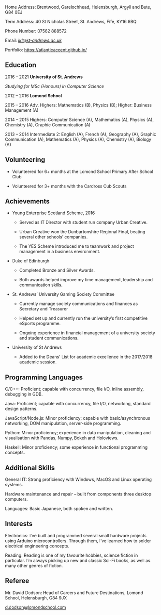 Home Address: Brentwood, Garelochhead, Helensburgh, Argyll and Bute, G84
0EJ

Term Address: 40 St Nicholas Street, St. Andrews, Fife, KY16 8BQ

Phone Number: 07562 888572

Email: [*ikl@st-andrews.ac.uk*](mailto:ikl@st-andrews.ac.uk)

Portfolio: <https://atlanticaccent.github.io/>

**Education**
-------------

2016 – 2021 **University of St. Andrews**

*Studying for MSc (Honours) in Computer Science*

2012 – 2016 **Lomond School**

2015 – 2016 Adv. Highers: Mathematics (B), Physics (B); Higher: Business
Management (A)

2014 – 2015 Highers: Computer Science (A), Mathematics (A), Physics (A),
Chemistry (A), Graphic Communication (A)

2013 – 2014 Intermediate 2: English (A), French (A), Geography (A),
Graphic Communication (A), Mathematics (A), Physics (A), Chemistry (A),
Biology (A)

Volunteering
------------

-   Volunteered for 6+ months at the Lomond School Primary After School
    Club

-   Volunteered for 3+ months with the Cardross Cub Scouts

Achievements
------------

-   Young Enterprise Scotland Scheme, 2016

    -   Served as IT Director with student run company Urban Creative.

    -   Urban Creative won the Dunbartonshire Regional Final, beating
        several other schools’ companies.

    -   The YES Scheme introduced me to teamwork and project management
        in a business environment.

-   Duke of Edinburgh

    -   Completed Bronze and Silver Awards.

    -   Both awards helped improve my time management, leadership and
        communication skills.

-   St. Andrews’ University Gaming Society Committee

    -   Currently manage society communications and finances as
        Secretary and Treasurer

    -   Helped set up and currently run the university’s first
        competitive eSports programme.

    -   Ongoing experience in financial management of a university
        society and student communications.

-   University of St Andrews

    -   Added to the Deans' List for academic excellence in the
        2017/2018 academic session.

Programming Languages
---------------------

C/C++: Proficient; capable with concurrency, file I/O, inline assembly,
debugging in GDB.

Java: Proficient; capable with concurrency, file I/O, networking,
standard design patterns.

JavaScript/Node.js: Minor proficiency; capable with basic/asynchronous
networking, DOM manipulation, server-side programming.

Python: Minor proficiency; experience in data manipulation, cleaning and
visualisation with Pandas, Numpy, Bokeh and Holoviews.

Haskell: Minor proficiency; some experience in functional programming
concepts.

Additional Skills
-----------------

General IT: Strong proficiency with Windows, MacOS and Linux operating
systems.

Hardware maintenance and repair – built from components three desktop
computers.

Languages: Basic Japanese, both spoken and written.

Interests
---------

Electronics: I’ve built and programmed several small hardware projects
using Arduino microcontrollers. Through them, I’ve learned how to solder
electrical engineering concepts.

Reading: Reading is one of my favourite hobbies, science fiction in
particular. I’m always picking up new and classic Sci-Fi books, as well
as many other genres of fiction.

Referee
-------

Mr. David Dodson: Head of Careers and Future Destinations, Lomond
School, Helensburgh, G84 9JX

d.dodson@lomondschool.com
